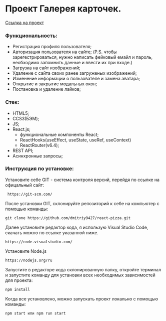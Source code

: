 # Проект Галерея карточек.

<a href="https://dmitriy9427.github.io/react-card-gallery-auth/" target="_blank">Ссылка на проект</a>

### Функциональность:

- Регистрация профиля пользователя;
- Авторизация пользователя на сайте;
  (P.S. чтобы зарегестрироваться, нужно написать фейковый емайл и пароль, необходимо запомнить данные и ввести их при входе.)
- Загрузка на сайт изображений;
- Удаление с сайта своих ранее загруженых изображений;
- Изменение информации о пользователе и замена аватара;
- Открытие и закрытие модальных окон;
- Постановка и удаление лайков;

### Стек:

- HTML5;
- CCS3(БЭМ);
- JS;
- React.js;
  - функциональные компоненты React;
  - ReactHooks(useEffect, useState, useRef, useContext)
  - ReactRouter(v6.4);
- REST API;
- Асинхронные запросы;

### Инструкция по установке:

Установите себе GIT - система контроля версий, перейдя по ссылке на офицальный сайт:

```
 https://git-scm.com/
```

После установки GIT, склонируйте репозиторий к себе на компьютер с помощью команды:

```
git clone https://github.com/dmitriy9427/react-pizza.git
```

Далее установите редактор кода, я использую Visual Studio Code, скачать можно по ссылке указанной ниже.

```
https://code.visualstudio.com/
```

Установите Node.js

```
https://nodejs.org/ru
```

Запустите в редакторе кода склонированную папку, откройте терминал и запустите команду для установки всех необходимых зависимостей для проекта:

```
npm install
```

Когда все установлено, можно запускать проект локально с помощью команды:

```
npm start или npm run start
```
